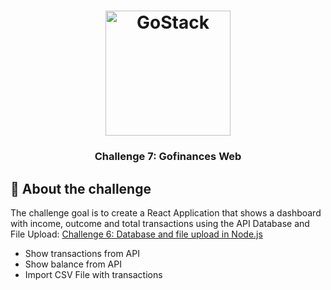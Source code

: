 <h1 align="center">
    <img alt="GoStack" src="https://rocketseat-cdn.s3-sa-east-1.amazonaws.com/bootcamp-header.png" width="200px" />
</h1>

<h3 align="center">
  Challenge 7: Gofinances Web
</h3>

##  :rocket: About the challenge

The challenge goal is to create a React Application that shows a dashboard with income, outcome and total transactions using the API Database and File Upload: [Challenge 6: Database and file upload in Node.js](https://github.com/mesaquejunior/nodejsdatabasefileupload)

- Show transactions from API
- Show balance from API
- Import CSV File with transactions
